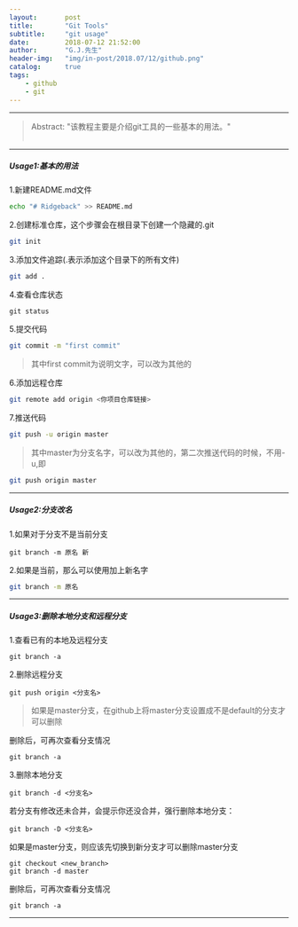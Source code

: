 ```yaml
---
layout:       post
title:        "Git Tools"
subtitle:     "git usage"
date:         2018-07-12 21:52:00
author:       "G.J.先生"
header-img:   "img/in-post/2018.07/12/github.png"
catalog:      true
tags:
    - github
    - git
---
```

*****
>Abstract: "该教程主要是介绍git工具的一些基本的用法。"<br>                                                                                                                                                                             <br /> 

----------
##### Usage1:基本的用法 
1.新建README.md文件
```bash
echo "# Ridgeback" >> README.md 
```
2.创建标准仓库，这个步骤会在根目录下创建一个隐藏的.git
```bash
git init
```
3.添加文件追踪(.表示添加这个目录下的所有文件)
```bash
git add .  
```
4.查看仓库状态
```git
git status
```
5.提交代码
```bash
git commit -m "first commit"
```
>其中first commit为说明文字，可以改为其他的

6.添加远程仓库
```bash
git remote add origin <你项目仓库链接>
```
7.推送代码
```bash
git push -u origin master
```
>其中master为分支名字，可以改为其他的，第二次推送代码的时候，不用-u,即
```bash
git push origin master
```

*****
##### Usage2:分支改名
1.如果对于分支不是当前分支
```git
git branch -m 原名 新
```
2.如果是当前，那么可以使用加上新名字
```bash
git branch -m 原名 
```

*****
##### Usage3:删除本地分支和远程分支
1.查看已有的本地及远程分支
```git
git branch -a
```
2.删除远程分支
```git
git push origin <分支名>
```
>如果是master分支，在github上将master分支设置成不是default的分支才可以删除

删除后，可再次查看分支情况
```git
git branch -a
```
3.删除本地分支
```git
git branch -d <分支名>
```
若分支有修改还未合并，会提示你还没合并，强行删除本地分支：
```git
git branch -D <分支名>
```
如果是master分支，则应该先切换到新分支才可以删除master分支
```git
git checkout <new_branch>
git branch -d master
```
删除后，可再次查看分支情况
```git
git branch -a
```

*****
